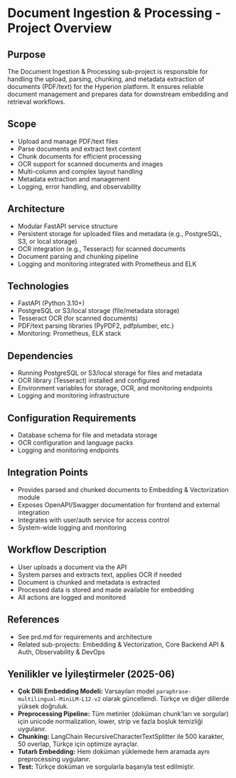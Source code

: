 # Document Ingestion & Processing - Project Overview

## Purpose
The Document Ingestion & Processing sub-project is responsible for handling the upload, parsing, chunking, and metadata extraction of documents (PDF/text) for the Hyperion platform. It ensures reliable document management and prepares data for downstream embedding and retrieval workflows.

## Scope
- Upload and manage PDF/text files
- Parse documents and extract text content
- Chunk documents for efficient processing
- OCR support for scanned documents and images
- Multi-column and complex layout handling
- Metadata extraction and management
- Logging, error handling, and observability

## Architecture
- Modular FastAPI service structure
- Persistent storage for uploaded files and metadata (e.g., PostgreSQL, S3, or local storage)
- OCR integration (e.g., Tesseract) for scanned documents
- Document parsing and chunking pipeline
- Logging and monitoring integrated with Prometheus and ELK

## Technologies
- FastAPI (Python 3.10+)
- PostgreSQL or S3/local storage (file/metadata storage)
- Tesseract OCR (for scanned documents)
- PDF/text parsing libraries (PyPDF2, pdfplumber, etc.)
- Monitoring: Prometheus, ELK stack

## Dependencies
- Running PostgreSQL or S3/local storage for files and metadata
- OCR library (Tesseract) installed and configured
- Environment variables for storage, OCR, and monitoring endpoints
- Logging and monitoring infrastructure

## Configuration Requirements
- Database schema for file and metadata storage
- OCR configuration and language packs
- Logging and monitoring endpoints

## Integration Points
- Provides parsed and chunked documents to Embedding & Vectorization module
- Exposes OpenAPI/Swagger documentation for frontend and external integration
- Integrates with user/auth service for access control
- System-wide logging and monitoring

## Workflow Description
- User uploads a document via the API
- System parses and extracts text, applies OCR if needed
- Document is chunked and metadata is extracted
- Processed data is stored and made available for embedding
- All actions are logged and monitored

## References
- See prd.md for requirements and architecture
- Related sub-projects: Embedding & Vectorization, Core Backend API & Auth, Observability & DevOps

## Yenilikler ve İyileştirmeler (2025-06)
- **Çok Dilli Embedding Modeli:** Varsayılan model `paraphrase-multilingual-MiniLM-L12-v2` olarak güncellendi. Türkçe ve diğer dillerde yüksek doğruluk.
- **Preprocessing Pipeline:** Tüm metinler (doküman chunk'ları ve sorgular) için unicode normalization, lower, strip ve fazla boşluk temizliği uygulanır.
- **Chunking:** LangChain RecursiveCharacterTextSplitter ile 500 karakter, 50 overlap, Türkçe için optimize ayraçlar.
- **Tutarlı Embedding:** Hem doküman yüklemede hem aramada aynı preprocessing uygulanır.
- **Test:** Türkçe doküman ve sorgularla başarıyla test edilmiştir. 